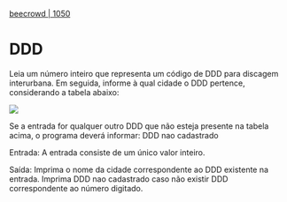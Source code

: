 [beecrowd | 1050](https://www.beecrowd.com.br/judge/pt/problems/view/1050)

# DDD

Leia um número inteiro que representa um código de DDD para discagem interurbana. Em seguida, informe à qual cidade o DDD pertence, considerando a tabela abaixo:

![](https://resources.beecrowd.com.br/gallery/images/problems/UOJ_1050.png)

Se a entrada for qualquer outro DDD que não esteja presente na tabela acima, o programa deverá informar:
DDD nao cadastrado

Entrada: A entrada consiste de um único valor inteiro.

Saída: Imprima o nome da cidade correspondente ao DDD existente na entrada. Imprima DDD nao cadastrado caso não existir DDD correspondente ao número digitado.